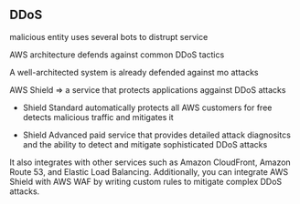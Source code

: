## DDoS

malicious entity uses several bots to distrupt service

AWS architecture defends against common DDoS tactics

A well-architected system is already defended against mo attacks


AWS Shield => a service that protects applications aggainst DDoS attacks
- Shield Standard
automatically protects all AWS customers for free
detects malicious traffic and mitigates it 


- Shield Advanced
paid service that provides detailed attack diagnositcs and the ability to detect and mitigate sophisticated DDoS attacks

It also integrates with other services such as Amazon CloudFront, Amazon Route 53, and Elastic Load Balancing. Additionally, you can integrate AWS Shield with AWS WAF by writing custom rules to mitigate complex DDoS attacks.